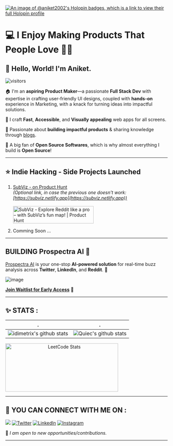 [![An image of @aniket2002's Holopin badges, which is a link to view their full Holopin profile](https://holopin.me/aniket2002)](https://holopin.io/@aniket2002)

# 💻 I Enjoy Making Products That People Love 💖✨

## 🌟 Hello, World! I'm Aniket.

<p>
    <img src="https://visitor-badge.laobi.icu/badge?page_id=aniketsinha2002" alt="visitors"/>   
</p>

🏠 I'm an **aspiring Product Maker**—a passionate **Full Stack Dev** with expertise in crafting user-friendly UI designs, coupled with **hands-on** experience in Marketing, with a knack for turning ideas into impactful solutions.

🎨 I craft **Fast**, **Accessible**, and **Visually appealing** web apps for all screens.

🌱 Passionate about **building impactful products** & sharing knowledge through [blogs](https://aniketsinha.hashnode.dev/).

🚀 A big fan of **Open Source Softwares**, which is why almost everything I build is **Open Source**!

---
## ⭐ Indie Hacking - Side Projects Launched

1. [SubViz - on Product Hunt](https://subviz.prospectraai.com/)  
   *(Optional link, in case the previous one doesn't work: [https://subviz.netlify.app](https://subviz.netlify.app))*  
   <br />
   <a href="https://www.producthunt.com/posts/subviz?embed=true&utm_source=badge-featured&utm_medium=badge&utm_souce=badge-subviz" target="_blank">
      <img src="https://api.producthunt.com/widgets/embed-image/v1/featured.svg?post_id=814829&theme=light&t=1737740334387" 
           alt="SubViz - Explore Reddit like a pro – with SubViz’s fun map! | Product Hunt" 
           style="width: 250px; height: 54px;" width="250" height="54" />
   </a>

2. Comming Soon ...

---

## **BUILDING Prospectra AI** 🔎 

[Prospectra AI](http://beta.prospectraai.com/) is your one-stop **AI-powered solution** for real-time buzz analysis across **Twitter**, **LinkedIn**, and **Reddit**. 🚀

![image](https://github.com/user-attachments/assets/4d380faf-08c3-4a08-b7b1-f20123e14da2)

**[Join Waitlist for Early Access](http://beta.prospectraai.com/)** 🎉

---
<!--   stats + languages -->
## ✨ STATS :

| .                                                                                                                                                 | .                                                                                                                              |
| ------------------------------------------------------------------------------------------------------------------------------------------------- | ------------------------------------------------------------------------------------------------------------------------------ |
| ![idimetrix's github stats](https://github-readme-stats.vercel.app/api?username=aniketsinha2002&show_icons=true&theme=radical&include_all_commits=true) | ![Quiec's github stats](https://github-readme-stats.vercel.app/api/top-langs/?username=aniketsinha2002&theme=radical&layout=compact) | 

<div align="center" style="display: flex; flex-wrap: wrap; justify-content: flex-start; gap: 10px;">
   <img src="https://leetcard.jacoblin.cool/aniketsinha2002?theme=nord&font=Livvic" alt="LeetCode Stats" style="height: 150px; width: 350px;">
<!--    <img src="https://github-readme-streak-stats.herokuapp.com/?user=aniketsinha2002&theme=dark&hide_border=false" alt="GitHub Streak Stats" style="height: 150px; width: 350px;"> -->
</div>

---

## 📧 YOU CAN CONNECT WITH ME ON :

<a href="mailto:sinhaaniket192@gmail.com"><img src="https://img.shields.io/badge/Gmail-D14836?style=for-the-badge&logo=gmail&logoColor=white"/></a>
[![Twitter](https://img.shields.io/badge/Twitter-%231DA1F2.svg?&style=for-the-badge&logo=X&logoColor=white)](https://x.com/aniket_16may)
[![LinkedIn](https://img.shields.io/badge/LinkedIn-%230077B5.svg?&style=for-the-badge&logo=linkedin&logoColor=white)](https://www.linkedin.com/in/aniketsinha2002/)
[![Instagram](https://img.shields.io/badge/Instagram-cb387d?style=for-the-badge&logo=next.js&logoColor=white)](https://www.instagram.com/_.__aniket___/)

💭 _I am open to new opportunities/contributions._

---


